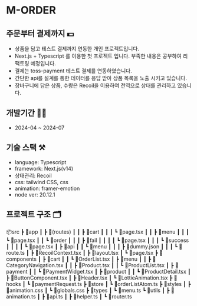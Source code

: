 # M-ORDER

## 주문부터 결제까지 💵

- 상품을 담고 테스트 결제까지 연동한 개인 프로젝트입니다.
- Next.js + Typescript 를 이용한 첫 프로젝트 입니다. 부족한 내용은 공부하여 리팩토링 예정입니다.
- 결제는 toss-payment 테스트 결제를 연동하였습니다.
- 간단한 api를 설계를 통한 데이터를 응답 받아 상품 목록을 노출 시키고 있습니다.
- 장바구니에 담은 상품, 수량은 Recoil을 이용하여 전역으로 상태를 관리하고 있습니다.

## 개발기간 :technologist:

- 2024-04 ~ 2024-07

## 기술 스택 :hammer_and_pick:

- language: Typescript
- framework: Next.js(v14)
- 상태관리: Recoil
- css: tailwind CSS, css
- animation: framer-emotion
- node ver: 20.12.1

## 프로젝트 구조 :card_index_dividers:

📦src
┣ 📂app
┃ ┣ 📂(routes)
┃ ┃ ┣ 📂cart
┃ ┃ ┃ ┗ 📜page.tsx
┃ ┃ ┣ 📂menu
┃ ┃ ┃ ┗ 📜page.tsx
┃ ┃ ┗ 📂order
┃ ┃ ┃ ┣ 📂fail
┃ ┃ ┃ ┃ ┗ 📜page.tsx
┃ ┃ ┃ ┗ 📂success
┃ ┃ ┃ ┃ ┗ 📜page.tsx
┃ ┣ 📂api
┃ ┃ ┗ 📂menu
┃ ┃ ┃ ┣ 📜dummy.json
┃ ┃ ┃ ┗ 📜route.ts
┃ ┣ 📜RecoilContext.tsx
┃ ┣ 📜layout.tsx
┃ ┗ 📜page.tsx
┣ 📂components
┃ ┣ 📂cart
┃ ┃ ┗ 📜OrderList.tsx
┃ ┣ 📂menu
┃ ┃ ┣ 📜CategoryNavigation.tsx
┃ ┃ ┣ 📜Product.tsx
┃ ┃ ┗ 📜ProductList.tsx
┃ ┣ 📂payment
┃ ┃ ┗ 📜PaymentWidget.tsx
┃ ┣ 📂product
┃ ┃ ┗ 📜ProductDetail.tsx
┃ ┣ 📜ButtonComponent.tsx
┃ ┣ 📜Header.tsx
┃ ┗ 📜LottieAnimation.tsx
┣ 📂hooks
┃ ┗ 📜paymentRequest.ts
┣ 📂store
┃ ┗ 📜orderListAtom.ts
┣ 📂styles
┃ ┣ 📜animation.css
┃ ┗ 📜globals.css
┣ 📂types
┃ ┗ 📜menu.ts
┗ 📂utils
┃ ┣ 📜animation.ts
┃ ┣ 📜api.ts
┃ ┣ 📜helper.ts
┃ ┗ 📜router.ts
